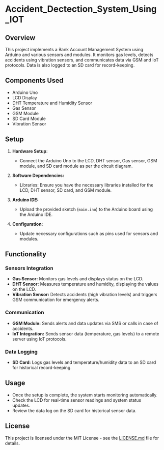 # Accident_Dectection_System_Using_IOT

## Overview

This project implements a Bank Account Management System using Arduino and various sensors and modules. It monitors gas levels, detects accidents using vibration sensors, and communicates data via GSM and IoT protocols. Data is also logged to an SD card for record-keeping.

## Components Used

- Arduino Uno
- LCD Display
- DHT Temperature and Humidity Sensor
- Gas Sensor
- GSM Module
- SD Card Module
- Vibration Sensor

## Setup

1. **Hardware Setup:**
   - Connect the Arduino Uno to the LCD, DHT sensor, Gas sensor, GSM module, and SD card module as per the circuit diagram.

2. **Software Dependencies:**
   - Libraries: Ensure you have the necessary libraries installed for the LCD, DHT sensor, SD card, and GSM module.

3. **Arduino IDE:**
   - Upload the provided sketch (`main.ino`) to the Arduino board using the Arduino IDE.

4. **Configuration:**
   - Update necessary configurations such as pins used for sensors and modules.

## Functionality

### Sensors Integration

- **Gas Sensor:** Monitors gas levels and displays status on the LCD.
- **DHT Sensor:** Measures temperature and humidity, displaying the values on the LCD.
- **Vibration Sensor:** Detects accidents (high vibration levels) and triggers GSM communication for emergency alerts.

### Communication

- **GSM Module:** Sends alerts and data updates via SMS or calls in case of accidents.
- **IoT Integration:** Sends sensor data (temperature, gas levels) to a remote server using IoT protocols.

### Data Logging

- **SD Card:** Logs gas levels and temperature/humidity data to an SD card for historical record-keeping.

## Usage

- Once the setup is complete, the system starts monitoring automatically.
- Check the LCD for real-time sensor readings and system status updates.
- Review the data log on the SD card for historical sensor data.


## License

This project is licensed under the MIT License - see the [LICENSE.md](LICENSE.md) file for details.

